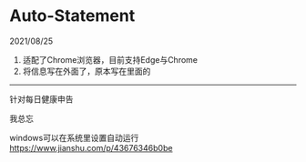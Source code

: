 # Auto-Statement


2021/08/25
1. 适配了Chrome浏览器，目前支持Edge与Chrome
2. 将信息写在外面了，原本写在里面的

----------------------------------
针对每日健康申告

我总忘

windows可以在系统里设置自动运行 https://www.jianshu.com/p/43676346b0be

